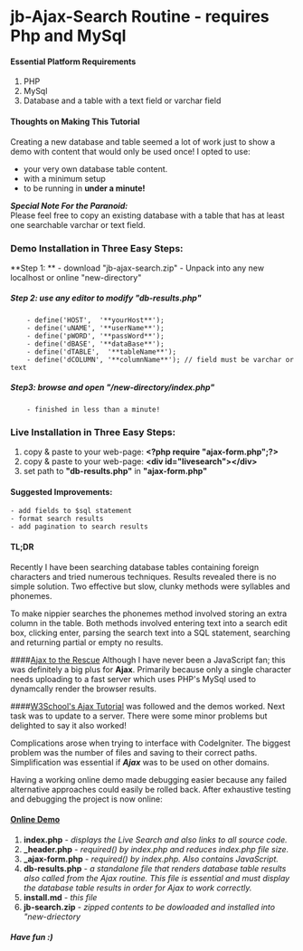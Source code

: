 # jb-Ajax-Search Routine - requires Php and MySql

#### Essential Platform Requirements
1. PHP 
2. MySql
3. Database and a table with a text field or varchar field

#### Thoughts on Making This Tutorial
Creating a new database and table seemed a lot of work just to show a demo with content that would only be used once! I opted to use:  

- your very own database table content. 
- with a minimum setup
- to be running in **under a minute!** 

***Special Note For the Paranoid:***
<br>
      Please feel free to copy an existing database with a table that has at least one searchable varchar or text field. 

### Demo Installation in Three Easy Steps:

**Step 1: **
		- download "jb-ajax-search.zip"
		- Unpack into any new localhost or online "new-directory"

##### Step 2: use any editor to modify "**db-results.php**"
		- define('HOST',  '**yourHost**');
		- define('uNAME', '**userName**');
		- define('pWORD', '**passWord**');  
		- define('dBASE', '**dataBase**'); 
		- define('dTABLE',  '**tableName**'); 
		- define('dCOLUMN', '**columnName**'); // field must be varchar or text 

##### Step3: browse and open "/new-directory/index.php" 
		- finished in less than a minute!


### Live Installation in Three Easy Steps:
1.  copy &amp; paste to your web-page:  **&lt;?php require "ajax-form.php";?&gt;**
2.  copy &amp; paste to your web-page:  **&lt;div id="livesearch"&gt;&lt;/div&gt;**
3.  set path to **"db-results.php"**  in **"ajax-form.php"** 


#### Suggested Improvements:
	- add fields to $sql statement
	- format search results
	- add pagination to search results


#### TL;DR
Recently I have been searching database tables containing foreign characters and tried numerous techniques. Results revealed there is no simple solution.  Two effective but slow, clunky methods were syllables and phonemes. 

To make nippier searches the phonemes method involved storing an extra column in the table. Both methods involved entering text into a search edit box, clicking enter, parsing the search text into a SQL statement, searching and returning partial or empty no results.

####[Ajax to the Rescue](https://en.wikipedia.org/wiki/Ajax_(programming))
Although I have never been a JavaScript fan; this was definitely a big plus for **Ajax**. Primarily because only a single character needs uploading to a fast server which uses PHP's MySql used to dynamcally render the browser results.

####[W3School's Ajax Tutorial](http://www.w3schools.com/ajax/default.asp)
 was followed and the demos worked. Next task was to update to a server. There were some minor problems but delighted to say it also worked!

Complications arose when trying to interface with CodeIgniter. The biggest problem was the number of files and saving to their correct paths. Simplification was essential if ***Ajax*** was to be used on other domains. 

Having a working online demo made debugging easier because any failed alternative approaches could easily be rolled back. After exhaustive testing and debugging the project is now online:


#### [Online Demo](http://www.johns-jokes.com/downloads/sp-e/jb-ajax-search/?)
1. **index.php**          - *displays the Live Search and also links to all source code.*
2. **_header.php**        - *required() by index.php and reduces index.php file size.*
3. **_ajax-form.php**     - *required() by index.php. Also contains JavaScript.*
4. **db-results.php**     - *a standalone file that renders database table results also called from the Ajax routine. This file is essential and must display the database table results in order for Ajax to work correctly.*
5. **install.md**         - *this file*
6. **jb-search.zip**      - *zipped contents to be dowloaded and installed into "new-driectory*



##### Have fun :)




